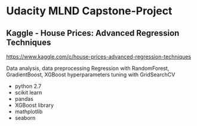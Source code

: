 # Udacity MLND Capstone-Project #

## Kaggle - House Prices: Advanced Regression Techniques ##

https://www.kaggle.com/c/house-prices-advanced-regression-techniques

Data analysis, data preprocessing
Regression with RandomForest, GradientBoost, XGBoost
hyperparameters tuning with GridSearchCV

- python 2.7
- scikit learn
- pandas
- XGBoost library
- mathplotlib
- seaborn


